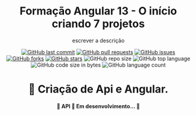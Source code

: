<h1 align="center">Formação Angular 13 - O início criando 7 projetos </h1>
 <p align="center">
escrever a descrição
 </p>
 <div align="center">
	  
[![GitHub last commit](https://img.shields.io/github/last-commit/Antonio-Romes/Projetos-Angular)](https://github.com/Antonio-Romes/Projetos-Angular/commits/master)
[![GitHub pull requests](https://img.shields.io/github/issues-pr-raw/Antonio-Romes/Projetos-Angular)](https://github.com/Antonio-Romes/Projetos-Angular/pulls)
[![GitHub issues](https://img.shields.io/github/issues/Antonio-Romes/Projetos-Angular)](https://github.com/Antonio-Romes/Projetos-Angular/issues)
[![GitHub forks](https://img.shields.io/github/forks/Antonio-Romes/Projetos-Angular)](https://github.com/Antonio-Romes/Projetos-Angular/network)
[![GitHub stars](https://img.shields.io/github/stars/Antonio-Romes/Projetos-Angular)](https://github.com/Antonio-Romes/Projetos-Angular/stargazers)
![GitHub repo size](https://img.shields.io/github/repo-size/Antonio-Romes/Projetos-Angular)
![GitHub top language](https://img.shields.io/github/languages/top/Antonio-Romes/Projetos-Angular.svg)
![GitHub code size in bytes](https://img.shields.io/github/languages/code-size/Antonio-Romes/Projetos-Angular)
![GitHub language count](https://img.shields.io/github/languages/count/Antonio-Romes/Projetos-Angular) 
 </div>
<h1 align="center">
    🔗 Criação de Api e Angular.
</h1>
<h4 align="center"> 
	🚧  API 🚀 Em desenvolvimento...  🚧
</h4>
